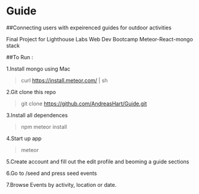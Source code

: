 # Guide
##Connecting users with expeirenced guides for outdoor activities

Final Project for Lighthouse Labs Web Dev Bootcamp
Meteor-React-mongo stack

##To Run :

1.Install mongo using Mac
> curl https://install.meteor.com/ | sh

2.Git clone this repo
> git clone https://github.com/AndreasHart/Guide.git

3.Install all dependences
> npm meteor install

4.Start up app
> meteor

5.Create account and fill out the edit profile and beoming a guide sections

6.Go to /seed and press seed events

7.Browse Events by activity, location or date.
